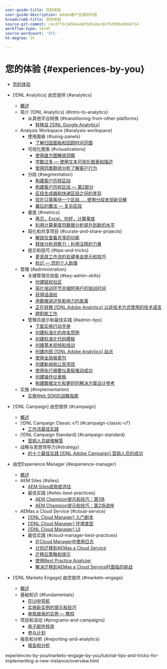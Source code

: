 ```yaml
---
user-guide-title: 您的体验
user-guide-description: Adobe客户生成的内容
breadcrumb-title: 您的体验
source-git-commit: c4c4ff3c3456ea48fbd144ac8ef5d509a9bb0714
workflow-type: tm+mt
source-wordcount: '371'
ht-degree: 5%

---
```



# 您的体验 {#experiences-by-you}

+ [您的体验](/help/overview.md)

+ [!DNL Analytics] 由您提供 {#analytics}
   + [概述](/help/analytics/overview.md)
   + 简介 [!DNL Analytics] {#intro-to-analytics}
      + 从其他平台转换 {#transitioning-from-other-platforms}
         + [转换自 [!DNL Google Analytics]](../analytics/intro-to-analytics/transitioning-from-other-platforms/transition-from-google-analytics.md)
   + Analysis Workspace {#analysis-workspace}
      + 使用面板 {#using-panels}
         + [了解归因面板和回顾时间范围](../analytics/analysis-workspace/using-panels/understanding-adobe-analytics-attribution-panel-and-lookback-windows.md)
      + 可视化图表 {#visualizations}
         + [使用直方图解锁洞察](../analytics/analysis-workspace/visualizations/unlocking-insights-with-histograms.md)
         + [字数过多 — 使用文本可视化图表和描述](../analytics/analysis-workspace/visualizations/more-than-words-using-text-visualizations-and-descriptions.md)
         + [使用同类群组分析了解客户行为](../analytics/analysis-workspace/visualizations/use-cohort-analysis-to-understand-customer-behavior.md)
      + 分段 {#segmentation}
         + [构建客户历程区段](../analytics/analysis-workspace/segmentation/building-customer-journey-segments.md)
         + [构建客户历程区段 — 第2部分](../analytics/analysis-workspace/segmentation/building-customer-journey-segments-part-two.md)
         + [区段生成器和快速区段之间的差异](../analytics/analysis-workspace/segmentation/differences-between-the-segment-builder-and-quick-segments.md)
         + [现在只需等待一个区段……使用分段发现新见解](../analytics/analysis-workspace/segmentation/segmentation-to-discover-new-insights.md)
         + [幕后的魔法 — 复杂区段](../analytics/analysis-workspace/segmentation/the-magic-behind-the-curtain-complex-segments.md)
      + 量度 {#metrics}
         + [再见，Excel，你好，计算量度](../analytics/analysis-workspace/metrics/goodbye-excel-hello-calculated-metrics.md)
         + [利用计算量度将数据分析提升到新的水平](../analytics/analysis-workspace/metrics/take-your-data-analysis-to-the-next-level-with-calculated-metrics.md)
      + 简化和共享项目 {#curate-and-share-projects}
         + [解锁仅查看共享的功能](../analytics/analysis-workspace/curate-and-share-projects/unlocking-the-power-of-view-only-sharing.md)
         + [释放分析洞察力；利用注释的力量](../analytics/analysis-workspace/curate-and-share-projects/harnessing-the-power-of-annotations.md)
      + 提示和技巧 {#tips-and-tricks}
         + [更高效工作流的右键单击提示和技巧](../analytics/analysis-workspace/tips-and-tricks/right-click-tips-and-tricks-for-more-efficient-workflows.md)
         + [标记 — 您的个人助理](../analytics/analysis-workspace/tips-and-tricks/tags-your-personal-assistant.md)
   + 管理 {#administration}
      + 关键管理员技能 {#key-admin-skills}
         + [创建赋权社区](../analytics/administration/key-admin-skills/empowered-community.md)
         + [简化培训环节并缩短用户的培训时间](../analytics/administration/key-admin-skills/simplify-training-users.md)
         + [获得话语权](../analytics/administration/key-admin-skills/gaining-a-seat-at-the-table.md)
         + [用数据讲述有影响力的故事](../analytics/administration/key-admin-skills/telling-impactful-stories-with-data.md)
         + [正在转换 [!DNL Adobe Analytics] 以非技术方式使用的技术语言](../analytics/administration/key-admin-skills/translating-adobe-analytics-technical-language.md)
         + [跨职能工作](../analytics/administration/key-admin-skills/working-cross-functionally.md)
      + 管理员提示和最佳实践 {#admin-tips}
         + [下载实施行动手册](../analytics/administration/admin-tips/download-the-adobe-analytics-implementation-playbook.md)
         + [创建标准化的命名惯例](../analytics/administration/admin-tips/create-standardized-naming-conventions.md)
         + [创建标准化代码模板](../analytics/administration/admin-tips/create-standardized-code-templates.md)
         + [创建基本视频和培训](../analytics/administration/admin-tips/create-basic-videos-and-training.md)
         + [创建内部 [!DNL Adobe Analytics] 站点](../analytics/administration/admin-tips/create-an-internal-adobe-analytics-site.md)
         + [使用全局报表包](../analytics/administration/admin-tips/use-a-global-report-suite.md)
         + [创建新闻和公告项目](../analytics/administration/admin-tips/create-a-news-and-announcements-project.md)
         + [使用执行摘要仪表板推动成功](../analytics/administration/admin-tips/driving-success-with-executive-summary-dashboards.md)
         + [创建操作仪表板](../analytics/administration/admin-tips/create-operational-dashboards.md)
         + [构建数据文化和更好的解决方案设计参考](../analytics/administration/admin-tips/better-sdr.md)
   + 实施 {#implementation}
      + [实施Web SDK的战略指南](../analytics/implementation/strategic-guide-to-implementing-web-sdk.md)
+ [!DNL Campaign] 由您提供 {#campaign}
   + [概述](/help/campaign/overview.md)
   + [!DNL Campaign Classic v7] {#campaign-classic-v7}
      + [工作流最佳实践](/help/campaign/ac-v7/workflow-best-practices-for-marketers.md)
   + [!DNL Campaign Standard] {#campaign-standard}
      + [营销人员疑难解答](/help/campaign/acs/troubleshooting-for-marketers.md)
   + 战略与思想领导力{#strategy}
      + [的十个最佳实践 [!DNL Adobe Campaign] 营销人员的成功](/help/campaign/10-best-practices-for-marketers.md)
+ 由您Experience Manager {#experience-manager}
   + [概述](/help/experience-manager/overview.md)
   + AEM Sites {#sites}
      + [AEM Sites成熟度评估](/help/experience-manager/sites/expert-resources/maturity-assessment.md)
      + 最佳实践 {#sites-best-practices}
         + [AEM Champion提示和技巧：第1场](/help/experience-manager/sites/expert-resources/champion-tips-1.md)
         + [AEM Champion提示和技巧：第2场讲座](/help/experience-manager/sites/expert-resources/champion-tips-2.md)
   + AEMas a Cloud Service {#cloud-service}
      + [[!DNL Cloud Manager] 入门剧本](/help/experience-manager/cloud-service/expert-resources/aem-champions/onboarding-playbook.md)
      + [[!DNL Cloud Manager] 环境类型](/help/experience-manager/cloud-service/expert-resources/aem-champions/environment-types.md)
      + [[!DNL Cloud Manager] UI](/help/experience-manager/cloud-service/expert-resources/aem-champions/cloud-manager-ui.md)
      + 最佳实践 {#cloud-manager-best-practices}
         + [在Cloud Manager中使用日志](/help/experience-manager/cloud-service/expert-resources/aem-champions/cloud-manager-using-logs.md)
         + [计划迁移到AEMas a Cloud Service](/help/experience-manager/cloud-service/expert-resources/aem-champions/migration.md)
         + [迁移后策略和提示](/help/experience-manager/cloud-service/expert-resources/aem-champions/post-migration.md)
         + [使用Best Practice Analyzer](/help/experience-manager/cloud-service/expert-resources/aem-champions/best-practice-analyzer.md)
         + [解决迁移到AEMas a Cloud Service时面临的挑战](/help/experience-manager/cloud-service/expert-resources/aem-champions/migration-challenges.md)
+ [!DNL Marketo Engage] 由您提供 {#marketo-engage}
   + [概述](/help/marketo/overview.md)
   + 基础知识 {#fundamentals}
      + [在UI中导航](/help/marketo/fundamentals/ui-navigation.md)
      + [实施新实例的提示和技巧](https://experienceleague.adobe.com/docs/experiences-by-you/implenting-new-instance/overview.html)
      + [审核继承的实例 — 教程](https://experienceleague.adobe.com/docs/experiences-by-you/auditing-an-inherited-instance/overview.html)
   + 项目和活动 {#programs-and-campaigns}
      + [电子邮件程序](/help/marketo/programs/email-programs.md)
      + [参与计划](/help/marketo/programs/engagement-programs.md)
   + 报告和分析 {#reporting-and-analytics}
      + [报告和分析](/help/marketo/reporting/reporting-and-analytics.md)

experiences-by-you/marketo-engage-by-you/tutorial-tips-and-tricks-for-implementing-a-new-instance/overview.html